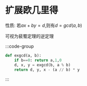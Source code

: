 # 扩展欧几里得

性质: 若$ax+by=d$,则有$d=gcd(a,b)$

可视为裴蜀定理的逆定理

:::code-group

```py
def exgcd(a, b):
    if b==0: return a,1,0
    d, x, y = exgcd(b, a % b)
    return d, y, x - (a // b) * y
```
:::
